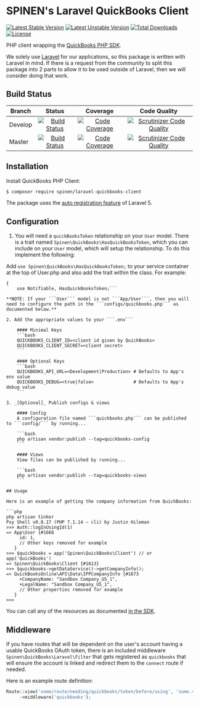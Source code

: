 # SPINEN's Laravel QuickBooks Client

[![Latest Stable Version](https://poser.pugx.org/spinen/laravel-quickbooks-client/v/stable)](https://packagist.org/packages/spinen/laravel-quickbooks-client)
[![Latest Unstable Version](https://poser.pugx.org/spinen/laravel-quickbooks-client/v/unstable)](https://packagist.org/packages/spinen/laravel-quickbooks-client)
[![Total Downloads](https://poser.pugx.org/spinen/laravel-quickbooks-client/downloads)](https://packagist.org/packages/spinen/laravel-quickbooks-client)
[![License](https://poser.pugx.org/spinen/laravel-quickbooks-client/license)](https://packagist.org/packages/spinen/laravel-quickbooks-client)

PHP client wrapping the [QuickBooks PHP SDK](https://github.com/intuit/QuickBooks-V3-PHP-SDK).

We solely use [Laravel](https://www.laravel.com) for our applications, so this package is written with Laravel in mind. If there is a request from the community to split this package into 2 parts to allow it to be used outside of Laravel, then we will consider doing that work.

## Build Status

| Branch | Status | Coverage | Code Quality |
| ------ | :----: | :------: | :----------: |
| Develop | [![Build Status](https://github.com/spinen/laravel-quickbooks-client/workflows/CI/badge.svg?branch=develop)](https://github.com/spinen/laravel-quickbooks-client/workflows/CI/badge.svg?branch=develop) | [![Code Coverage](https://scrutinizer-ci.com/g/spinen/laravel-quickbooks-client/badges/coverage.png?b=develop)](https://scrutinizer-ci.com/g/spinen/laravel-quickbooks-client/?branch=develop) | [![Scrutinizer Code Quality](https://scrutinizer-ci.com/g/spinen/laravel-quickbooks-client/badges/quality-score.png?b=develop)](https://scrutinizer-ci.com/g/spinen/laravel-quickbooks-client/?branch=develop) |
| Master | [![Build Status](https://github.com/spinen/laravel-quickbooks-client/workflows/CI/badge.svg?branch=master)](https://github.com/spinen/laravel-quickbooks-client/workflows/CI/badge.svg?branch=master) | [![Code Coverage](https://scrutinizer-ci.com/g/spinen/laravel-quickbooks-client/badges/coverage.png?b=master)](https://scrutinizer-ci.com/g/spinen/laravel-quickbooks-client/?branch=master) | [![Scrutinizer Code Quality](https://scrutinizer-ci.com/g/spinen/laravel-quickbooks-client/badges/quality-score.png?b=master)](https://scrutinizer-ci.com/g/spinen/laravel-quickbooks-client/?branch=master) |

## Installation

Install QuickBooks PHP Client:

```bash
$ composer require spinen/laravel-quickbooks-client
```

The package uses the [auto registration feature](https://laravel.com/docs/5.8/packages#package-discovery) of Laravel 5.

## Configuration

1. You will need a ```quickBooksToken``` relationship on your ```User``` model.  There is a trait named ```Spinen\QuickBooks\HasQuickBooksToken```, which you can include on your ```User``` model, which will setup the relationship. To do this implement the following:

Add ```use Spinen\QuickBooks\HasQuickBooksToken;``` to your service container at the top of User.php
and also add the trait within the class. For example:

```class User extends Authenticatable
{
    use Notifiable, HasQuickBooksToken;```
    
**NOTE: If your ```User``` model is not ```App/User```, then you will need to configure the path in the ```configs/quickbooks.php``` as documented below.**

2. Add the appropriate values to your ```.env```

    #### Minimal Keys
    ```bash
    QUICKBOOKS_CLIENT_ID=<client id given by QuickBooks>
    QUICKBOOKS_CLIENT_SECRET=<client secret>
    ```

    #### Optional Keys
    ```bash
    QUICKBOOKS_API_URL=<Development|Production> # Defaults to App's env value
    QUICKBOOKS_DEBUG=<true|false>               # Defaults to App's debug value
    ```

3. _[Optional]_ Publish configs & views

    #### Config
    A configuration file named ```quickbooks.php``` can be published to ```config/``` by running...
    
    ```bash
    php artisan vendor:publish --tag=quickbooks-config
    ```
    
    #### Views
    View files can be published by running...
    
    ```bash
    php artisan vendor:publish --tag=quickbooks-views
    ```

## Usage

Here is an example of getting the company information from QuickBooks:

```php
php artisan tinker
Psy Shell v0.8.17 (PHP 7.1.14 — cli) by Justin Hileman
>>> Auth::logInUsingId(1)
=> App\User {#1668
     id: 1,
     // Other keys removed for example
   }
>>> $quickbooks = app('Spinen\QuickBooks\Client') // or app('QuickBooks')
=> Spinen\QuickBooks\Client {#1613}
>>> $quickbooks->getDataService()->getCompanyInfo();
=> QuickBooksOnline\API\Data\IPPCompanyInfo {#1673
     +CompanyName: "Sandbox Company_US_1",
     +LegalName: "Sandbox Company_US_1",
     // Other properties removed for example
   }
>>>
```

You can call any of the resources as documented [in the SDK](https://intuit.github.io/QuickBooks-V3-PHP-SDK/quickstart.html).

## Middleware

If you have routes that will be dependent on the user's account having a usable QuickBooks OAuth token, there is an included middleware ```Spinen\QuickBooks\Laravel\Filter``` that gets registered as ```quickbooks``` that will ensure the account is linked and redirect them to the `connect` route if needed.

Here is an example route definition:

```php
Route::view('some/route/needing/quickbooks/token/before/using', 'some.view')
     ->middleware('quickbooks');
```
